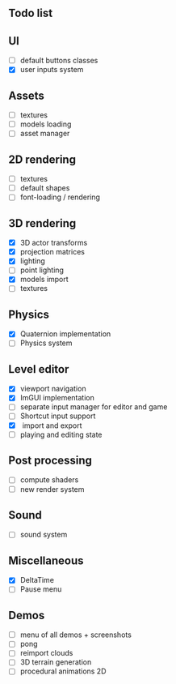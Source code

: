 ## Todo list

## UI
-[ ] default buttons classes
-[x] user inputs system

## Assets
-[ ] textures
-[ ] models loading
-[ ] asset manager

## 2D rendering
-[ ] textures
-[ ] default shapes
-[ ] font-loading / rendering

## 3D rendering
-[x] 3D actor transforms
-[x] projection matrices
-[x] lighting
-[ ] point lighting
-[x] models import
-[ ] textures

## Physics
-[x] Quaternion implementation
-[ ] Physics system

## Level editor
-[x] viewport navigation
-[x] ImGUI implementation
-[ ] separate input manager for editor and game
-[ ] Shortcut input support
-[x] <xml> import and export
-[ ] playing and editing state

## Post processing
-[ ] compute shaders
-[ ] new render system

## Sound
-[ ] sound system

## Miscellaneous
-[x] DeltaTime
-[ ] Pause menu

## Demos
-[ ] menu of all demos + screenshots
-[ ] pong
-[ ] reimport clouds
-[ ] 3D terrain generation
-[ ] procedural animations 2D
